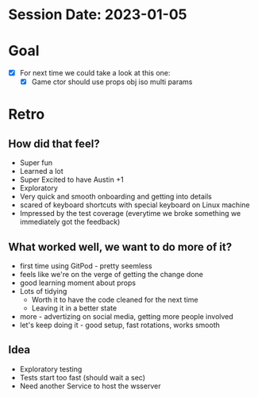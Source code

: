 # Session Date: 2023-01-05
# Goal

- [x] For next time we could take a look at this one:
    - [x] Game ctor should use props obj iso multi params

# Retro

## How did that feel?
- Super fun
- Learned a lot
- Super Excited to have Austin +1
- Exploratory
- Very quick and smooth onboarding and getting into details
- scared of keyboard shortcuts with special keyboard on Linux machine
- Impressed by the test coverage (everytime we broke something we immediately got the feedback)

## What worked well, we want to do more of it?
- first time using GitPod - pretty seemless
- feels like we're on the verge of getting the change done
- good learning moment about props
- Lots of tidying
    - Worth it to have the code cleaned for the next time
    - Leaving it in a better state
- more - advertizing on social media, getting more people involved
- let's keep doing it - good setup, fast rotations, works smooth

## Idea
- Exploratory testing
- Tests start too fast (should wait a sec)
- Need another Service to host the wsserver

